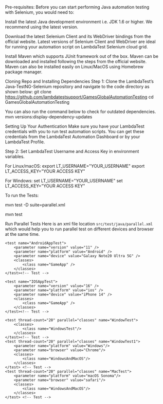 Pre-requisites:
Before you can start performing Java automation testing with Selenium, you would need to:

Install the latest Java development environment i.e. JDK 1.6 or higher. We recommend using the latest version.

Download the latest Selenium Client and its WebDriver bindings from the official website. Latest versions of Selenium Client and WebDriver are ideal for running your automation script on LambdaTest Selenium cloud grid.

Install Maven which supports JUnit framework out of the box. Maven can be downloaded and installed following the steps from the official website. Maven can also be installed easily on Linux/MacOS using Homebrew package manager.

Cloning Repo and Installing Dependencies
Step 1: Clone the LambdaTest’s Java-TestNG-Selenium repository and navigate to the code directory as shown below:
git clone https://github.com/lambdatestsupport/GamesGlobalAutomationTesting
cd GamesGlobalAutomationTesting

You can also run the command below to check for outdated dependencies.
mvn versions:display-dependency-updates

Setting Up Your Authentication
Make sure you have your LambdaTest credentials with you to run test automation scripts. You can get these credentials from the LambdaTest Automation Dashboard or by your LambdaTest Profile.

Step 2: Set LambdaTest Username and Access Key in environment variables.

For Linux/macOS:
export LT_USERNAME="YOUR_USERNAME" 
export LT_ACCESS_KEY="YOUR ACCESS KEY"

For Windows:
set LT_USERNAME="YOUR_USERNAME" 
set LT_ACCESS_KEY="YOUR ACCESS KEY"

To run the Tests:

mvn test -D suite=parallel.xml

mvn test

Run Parallel Tests
Here is an xml file location `src/test/java/parallel.xml` which would help you to run parallel test on different devices and browser at the same time.
<?xml version="1.0" encoding="UTF-8"?>
<!DOCTYPE suite SYSTEM "http://testng.org/testng-1.0.dtd">
<suite thread-count="100" name="Mobile" parallel="tests">

    <test name="AndroidAppTest">
        <parameter name="version" value="11" />
        <parameter name="platform" value="Android" />
        <parameter name="device" value="Galaxy Note20 Ultra 5G" />
        <classes>
            <class name="GameApp" />
        </classes>
    </test><!-- Test -->

    <test name="IOSAppTest">
        <parameter name="version" value="16" />
        <parameter name="platform" value="ios" />
        <parameter name="device" value="iPhone 14" />
        <classes>
            <class name="GameApp" />
        </classes>
    </test><!-- Test -->

    <test thread-count="20" parallel="classes" name="WindowTest">
        <classes>
            <class name="WindowsTest"/>
        </classes>
    </test><!-- Test -->
    <test thread-count="20" parallel="classes" name="WindowTest1">
        <parameter name="platform" value="Windows"/>
        <parameter name="browser" value="Chrome"/>
        <classes>
            <class name="WindowsAndMacOS"/>
        </classes>
    </test> <!-- Test -->
    <test thread-count="20" parallel="classes" name="MacTest">
        <parameter name="platform" value="macOS Sonoma"/>
        <parameter name="browser" value="safari"/>
        <classes>
            <class name="WindowsAndMacOS"/>
        </classes>
    </test> <!-- Test -->
</suite>

